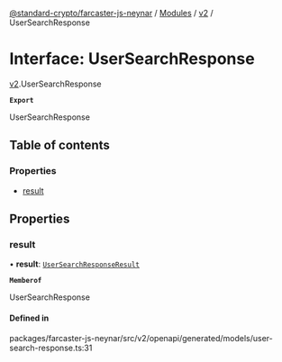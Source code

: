 [@standard-crypto/farcaster-js-neynar](../README.md) / [Modules](../modules.md) / [v2](../modules/v2.md) / UserSearchResponse

# Interface: UserSearchResponse

[v2](../modules/v2.md).UserSearchResponse

**`Export`**

UserSearchResponse

## Table of contents

### Properties

- [result](v2.UserSearchResponse.md#result)

## Properties

### result

• **result**: [`UserSearchResponseResult`](v2.UserSearchResponseResult.md)

**`Memberof`**

UserSearchResponse

#### Defined in

packages/farcaster-js-neynar/src/v2/openapi/generated/models/user-search-response.ts:31
